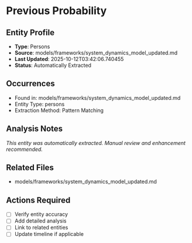 # Previous Probability

## Entity Profile
- **Type**: Persons
- **Source**: models/frameworks/system_dynamics_model_updated.md
- **Last Updated**: 2025-10-12T03:42:06.740455
- **Status**: Automatically Extracted

## Occurrences
- Found in: models/frameworks/system_dynamics_model_updated.md
- Entity Type: persons
- Extraction Method: Pattern Matching

## Analysis Notes
*This entity was automatically extracted. Manual review and enhancement recommended.*

## Related Files
- models/frameworks/system_dynamics_model_updated.md

## Actions Required
- [ ] Verify entity accuracy
- [ ] Add detailed analysis
- [ ] Link to related entities
- [ ] Update timeline if applicable
